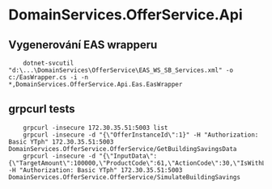 ﻿# DomainServices.OfferService.Api

## Vygenerování EAS wrapperu
        dotnet-svcutil "d:\...\DomainServices\OfferService\EAS_WS_SB_Services.xml" -o c:/EasWrapper.cs -i -n *,DomainServices.OfferService.Api.Eas.EasWrapper

## grpcurl tests
        grpcurl -insecure 172.30.35.51:5003 list
        grpcurl -insecure -d "{\"OfferInstanceId\":1}" -H "Authorization: Basic YTph" 172.30.35.51:5003 DomainServices.OfferService.OfferService/GetBuildingSavingsData
        grpcurl -insecure -d "{\"InputData\":{\"TargetAmount\":100000,\"ProductCode\":61,\"ActionCode\":30,\"IsWithLoan\":false}}" -H "Authorization: Basic YTph" 172.30.35.51:5003 DomainServices.OfferService.OfferService/SimulateBuildingSavings
